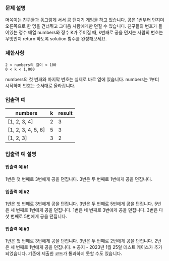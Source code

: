 ### 문제 설명
머쓱이는 친구들과 동그랗게 서서 공 던지기 게임을 하고 있습니다. 공은 1번부터 던지며 오른쪽으로 한 명을 건너뛰고 그다음 사람에게만 던질 수 있습니다. 친구들의 번호가 들어있는 정수 배열 numbers와 정수 K가 주어질 때, k번째로 공을 던지는 사람의 번호는 무엇인지 return 하도록 solution 함수를 완성해보세요.

### 제한사항
```
2 < numbers의 길이 < 100
0 < k < 1,000
```
numbers의 첫 번째와 마지막 번호는 실제로 바로 옆에 있습니다.
numbers는 1부터 시작하며 번호는 순서대로 올라갑니다.
### 입출력 예
|numbers	|k	|result|
|---|---|---|
|[1, 2, 3, 4]	|2	|3|
|[1, 2, 3, 4, 5, 6]	|5	|3|
|[1, 2, 3]	|3	|2|
### 입출력 예 설명
#### 입출력 예 #1

1번은 첫 번째로 3번에게 공을 던집니다.
3번은 두 번째로 1번에게 공을 던집니다.
#### 입출력 예 #2

1번은 첫 번째로 3번에게 공을 던집니다.
3번은 두 번째로 5번에게 공을 던집니다.
5번은 세 번째로 1번에게 공을 던집니다.
1번은 네 번째로 3번에게 공을 던집니다.
3번은 다섯 번째로 5번에게 공을 던집니다.
#### 입출력 예 #3

1번은 첫 번째로 3번에게 공을 던집니다.
3번은 두 번째로 2번에게 공을 던집니다.
2번은 세 번째로 1번에게 공을 던집니다.
※ 공지 - 2023년 1월 25일 테스트 케이스가 추가되었습니다. 기존에 제출한 코드가 통과하지 못할 수도 있습니다.